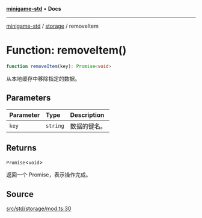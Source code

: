 [**minigame-std**](../../../index.md) • **Docs**

***

[minigame-std](../../../index.md) / [storage](../index.md) / removeItem

# Function: removeItem()

```ts
function removeItem(key): Promise<void>
```

从本地缓存中移除指定的数据。

## Parameters

| Parameter | Type | Description |
| :------ | :------ | :------ |
| `key` | `string` | 数据的键名。 |

## Returns

`Promise`\<`void`\>

返回一个 Promise，表示操作完成。

## Source

[src/std/storage/mod.ts:30](https://github.com/JiangJie/minigame-std/blob/fe87039c9bf9e09f2936bdac3b9a02fcf5e4b50c/src/std/storage/mod.ts#L30)
